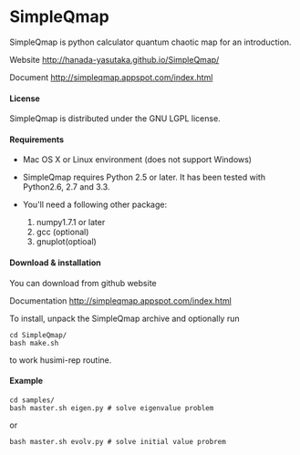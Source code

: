# SimpleQmap

SimpleQmap is python calculator quantum chaotic map for an introduction.

Website <http://hanada-yasutaka.github.io/SimpleQmap/>

Document <http://simpleqmap.appspot.com/index.html>
#### License
SimpleQmap is distributed under the GNU LGPL license.

#### Requirements
* Mac OS X or Linux environment (does not support Windows)
* SimpleQmap requires Python 2.5 or later. It has been tested with Python2.6, 2.7 and 3.3.
* You'll need a following other package:

	1. numpy1.7.1 or later
	2. gcc (optional)
	3. gnuplot(optioal)

#### Download & installation

You can download from github website

Documentation <http://simpleqmap.appspot.com/index.html>

To install, unpack the SimpleQmap archive and optionally run 

	cd SimpleQmap/
	bash make.sh

to work husimi-rep routine.

#### Example

	cd samples/
	bash master.sh eigen.py # solve eigenvalue problem

or 

	bash master.sh evolv.py # solve initial value probrem
